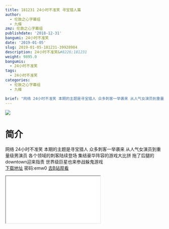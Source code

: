 ```yaml
---
title: 181231 24小时不准笑 寻宝猎人篇
author:
  - 伦敦之心字幕组
  - 九條
zmz: 伦敦之心字幕组
publishdate: '2018-12-31'
bangumi: 24小时不准笑
date: '2019-01-05'
slug: 2019-01-05-181231-39928984
description: 24小时不准笑&#8226;181231
weight: 9895.0
bangumis:
  - 24小时不准笑
tags:
  - 24小时不准笑
categories:
  - 伦敦之心字幕组
  - 九條

brief: "网络 24小时不准笑 本期的主题是寻宝猎人 众多刺客一举袭来 从人气女演员到重量级男演员 各个领域的刺客陆续登场 集结豪华阵容的游戏大比拼 拖了后腿的downtown迎来指责 世界级巨星也来参战躲鬼游戏"
---
```

![](https://i.imgur.com/RrovTju.jpg)
# 简介  
网络
24小时不准笑 本期的主题是寻宝猎人 众多刺客一举袭来 从人气女演员到重量级男演员 各个领域的刺客陆续登场 集结豪华阵容的游戏大比拼 拖了后腿的downtown迎来指责 世界级巨星也来参战躲鬼游戏  
[下载地址](https://pan.baidu.com/s/1VBZS6JV4J8dokqPy5rfAZQ) 密码:emw0
[去B站观看](https://www.bilibili.com/video/av39928984/)
<div class ="resp-container"><iframe class="testiframe" src="//player.bilibili.com/player.html?aid=39928984"", scrolling="no", allowfullscreen="true" > </iframe></div> 
